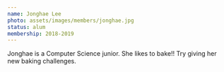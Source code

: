 ```yaml
---
name: Jonghae Lee
photo: assets/images/members/jonghae.jpg
status: alum
membership: 2018-2019
---
```

Jonghae is a Computer Science junior. She likes to bake!!
Try giving her new baking challenges.
